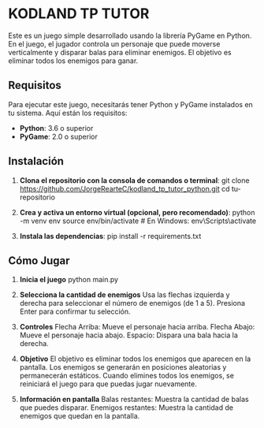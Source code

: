 # KODLAND TP TUTOR

Este es un juego simple desarrollado usando la librería PyGame en Python. 
En el juego, el jugador controla un personaje que puede moverse verticalmente y disparar balas para eliminar enemigos.
El objetivo es eliminar todos los enemigos para ganar.

## Requisitos

Para ejecutar este juego, necesitarás tener Python y PyGame instalados en tu sistema. Aquí están los requisitos:

- **Python**: 3.6 o superior
- **PyGame**: 2.0 o superior

## Instalación

1. **Clona el repositorio con la consola de comandos o terminal**:
   git clone https://github.com/JorgeRearteC/kodland_tp_tutor_python.git
   cd tu-repositorio

2. **Crea y activa un entorno virtual (opcional, pero recomendado)**:
    python -m venv env
    source env/bin/activate  # En Windows: env\Scripts\activate

3. **Instala las dependencias**:
    pip install -r requirements.txt

## Cómo Jugar

1. **Inicia el juego**
    python main.py

2. **Selecciona la cantidad de enemigos**
    Usa las flechas izquierda y derecha para seleccionar el número de enemigos (de 1 a 5).
    Presiona Enter para confirmar tu selección.

3. **Controles**
    Flecha Arriba: Mueve el personaje hacia arriba.
    Flecha Abajo: Mueve el personaje hacia abajo.
    Espacio: Dispara una bala hacia la derecha.

4. **Objetivo**
    El objetivo es eliminar todos los enemigos que aparecen en la pantalla.
    Los enemigos se generarán en posiciones aleatorias y permanecerán estáticos.
    Cuando elimines todos los enemigos, se reiniciará el juego para que puedas jugar nuevamente.

5. **Información en pantalla**
    Balas restantes: Muestra la cantidad de balas que puedes disparar.
    Enemigos restantes: Muestra la cantidad de enemigos que quedan en la pantalla.